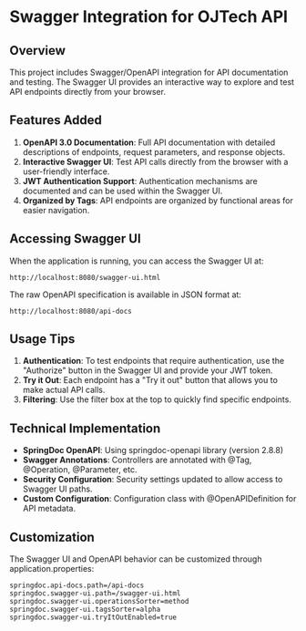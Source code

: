 # Swagger Integration for OJTech API

## Overview

This project includes Swagger/OpenAPI integration for API documentation and testing. The Swagger UI provides an interactive way to explore and test API endpoints directly from your browser.

## Features Added

1. **OpenAPI 3.0 Documentation**: Full API documentation with detailed descriptions of endpoints, request parameters, and response objects.
2. **Interactive Swagger UI**: Test API calls directly from the browser with a user-friendly interface.
3. **JWT Authentication Support**: Authentication mechanisms are documented and can be used within the Swagger UI.
4. **Organized by Tags**: API endpoints are organized by functional areas for easier navigation.

## Accessing Swagger UI

When the application is running, you can access the Swagger UI at:

```
http://localhost:8080/swagger-ui.html
```

The raw OpenAPI specification is available in JSON format at:

```
http://localhost:8080/api-docs
```

## Usage Tips

1. **Authentication**: To test endpoints that require authentication, use the "Authorize" button in the Swagger UI and provide your JWT token.
2. **Try it Out**: Each endpoint has a "Try it out" button that allows you to make actual API calls.
3. **Filtering**: Use the filter box at the top to quickly find specific endpoints.

## Technical Implementation

- **SpringDoc OpenAPI**: Using springdoc-openapi library (version 2.8.8)
- **Swagger Annotations**: Controllers are annotated with @Tag, @Operation, @Parameter, etc.
- **Security Configuration**: Security settings updated to allow access to Swagger UI paths.
- **Custom Configuration**: Configuration class with @OpenAPIDefinition for API metadata.

## Customization

The Swagger UI and OpenAPI behavior can be customized through application.properties:

```properties
springdoc.api-docs.path=/api-docs
springdoc.swagger-ui.path=/swagger-ui.html
springdoc.swagger-ui.operationsSorter=method
springdoc.swagger-ui.tagsSorter=alpha
springdoc.swagger-ui.tryItOutEnabled=true
``` 